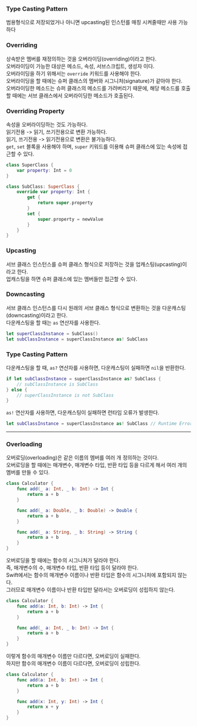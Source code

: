 ### Type Casting Pattern

범용형식으로 저장되었거나 아니면 upcasting된 인스턴를 매칭 시켜줄때만 사용 가능하다

### Overriding

상속받은 멤버를 재정의하는 것을 오버라이딩(overriding)이라고 한다.<br>
오버라이딩이 가능한 대상은 메소드, 속성, 서브스크립트, 생성자 이다.<br>
오버라이딩을 하기 위해서는 `override` 키워드를 사용해야 한다.<br>
오버라이딩을 할 때에는 슈퍼 클래스의 멤버와 시그니처(signature)가 같아야 한다.<br>
오버라이딩한 메소드는 슈퍼 클래스의 메소드를 가려버리기 때문에, 해당 메소드를 호출할 때에는 서브 클래스에서 오버라이딩한 메소드가 호출된다.

### Overriding Property

속성을 오버라이딩하는 것도 가능하다.<br>
읽기전용 -> 읽기, 쓰기전용으로 변환 가능하다.<br>
읽기, 쓰기전용 -> 읽기전용으로 변환은 불가능하다.<br>
`get`, `set` 블록을 사용해야 하며, `super` 키워드를 이용해 슈퍼 클래스에 있는 속성에 접근할 수 있다.

```swift
class SuperClass {
    var property: Int = 0
}

class SubClass: SuperClass {
    override var property: Int {
        get {
            return super.property
        }
        set {
            super.property = newValue
        }
    }
}

```
### Upcasting

서브 클래스 인스턴스를 슈퍼 클래스 형식으로 저장하는 것을 업캐스팅(upcasting)이라고 한다.<br>
업캐스팅을 하면 슈퍼 클래스에 있는 멤버들만 접근할 수 있다.

### Downcasting

서브 클래스 인스턴스를 다시 원래의 서브 클래스 형식으로 변환하는 것을 다운캐스팅(downcasting)이라고 한다.<br>
다운캐스팅을 할 때는 `as` 연산자를 사용한다.

```swift
let superClassInstance = SubClass()
let subClassInstance = superClassInstance as! SubClass
```

### Type Casting Pattern

다운캐스팅을 할 때, `as?` 연산자를 사용하면, 다운캐스팅이 실패하면 `nil`을 반환한다.

```swift
if let subClassInstance = superClassInstance as? SubClass {
    // subClassInstance is SubClass
} else {
    // superClassInstance is not SubClass
}

```

`as!` 연산자를 사용하면, 다운캐스팅이 실패하면 런타임 오류가 발생한다.

```swift
let subClassInstance = superClassInstance as! SubClass // Runtime Error!
```

---

### Overloading

오버로딩(overloading)은 같은 이름의 멤버를 여러 개 정의하는 것이다.<br>
오버로딩을 할 때에는 매개변수, 매개변수 타입, 반환 타입 등을 다르게 해서 여러 개의 멤버를 만들 수 있다.

```swift
class Calculator {
    func add(_ a: Int, _ b: Int) -> Int {
        return a + b
    }

    func add(_ a: Double, _ b: Double) -> Double {
        return a + b
    }

    func add(_ a: String, _ b: String) -> String {
        return a + b
    }
}
```

오버로딩을 할 때에는 함수의 시그니처가 달라야 한다.<br>
즉, 매개변수의 수, 매개변수 타입, 반환 타입 등이 달라야 한다.<br>
Swift에서는 함수의 매개변수 이름이나 반환 타입은 함수의 시그니처에 포함되지 않는다.<br>
그러므로 매개변수 이름이나 반환 타입만 달라서는 오버로딩이 성립하지 않는다.<br>

```swift
class Calculator {
    func add(a: Int, b: Int) -> Int {
        return a + b
    }

    func add(_ a: Int, _ b: Int) -> Int {
        return a + b
    }
}

```

이렇게 함수의 매개변수 이름만 다르다면, 오버로딩이 실패한다.<br>
하지만 함수의 매개변수 이름이 다르다면, 오버로딩이 성립한다.

```swift
class Calculator {
    func add(a: Int, b: Int) -> Int {
        return a + b
    }

    func add(x: Int, y: Int) -> Int {
        return x + y
    }
}

```
